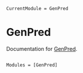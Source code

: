 ```@meta
CurrentModule = GenPred
```

# GenPred

Documentation for [GenPred](https://github.com/etnite/GenPred.jl).

```@index
```

```@autodocs
Modules = [GenPred]
```
